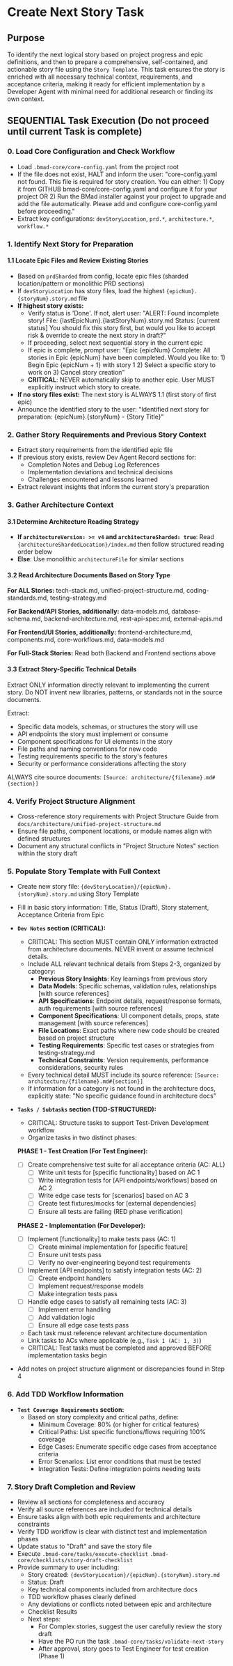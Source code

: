 # Create Next Story Task

## Purpose

To identify the next logical story based on project progress and epic definitions, and then to prepare a comprehensive, self-contained, and actionable story file using the `Story Template`. This task ensures the story is enriched with all necessary technical context, requirements, and acceptance criteria, making it ready for efficient implementation by a Developer Agent with minimal need for additional research or finding its own context.

## SEQUENTIAL Task Execution (Do not proceed until current Task is complete)

### 0. Load Core Configuration and Check Workflow

- Load `.bmad-core/core-config.yaml` from the project root
- If the file does not exist, HALT and inform the user: "core-config.yaml not found. This file is required for story creation. You can either: 1) Copy it from GITHUB bmad-core/core-config.yaml and configure it for your project OR 2) Run the BMad installer against your project to upgrade and add the file automatically. Please add and configure core-config.yaml before proceeding."
- Extract key configurations: `devStoryLocation`, `prd.*`, `architecture.*`, `workflow.*`

### 1. Identify Next Story for Preparation

#### 1.1 Locate Epic Files and Review Existing Stories

- Based on `prdSharded` from config, locate epic files (sharded location/pattern or monolithic PRD sections)
- If `devStoryLocation` has story files, load the highest `{epicNum}.{storyNum}.story.md` file
- **If highest story exists:**
  - Verify status is 'Done'. If not, alert user: "ALERT: Found incomplete story! File: {lastEpicNum}.{lastStoryNum}.story.md Status: [current status] You should fix this story first, but would you like to accept risk & override to create the next story in draft?"
  - If proceeding, select next sequential story in the current epic
  - If epic is complete, prompt user: "Epic {epicNum} Complete: All stories in Epic {epicNum} have been completed. Would you like to: 1) Begin Epic {epicNum + 1} with story 1 2) Select a specific story to work on 3) Cancel story creation"
  - **CRITICAL**: NEVER automatically skip to another epic. User MUST explicitly instruct which story to create.
- **If no story files exist:** The next story is ALWAYS 1.1 (first story of first epic)
- Announce the identified story to the user: "Identified next story for preparation: {epicNum}.{storyNum} - {Story Title}"

### 2. Gather Story Requirements and Previous Story Context

- Extract story requirements from the identified epic file
- If previous story exists, review Dev Agent Record sections for:
  - Completion Notes and Debug Log References
  - Implementation deviations and technical decisions
  - Challenges encountered and lessons learned
- Extract relevant insights that inform the current story's preparation

### 3. Gather Architecture Context

#### 3.1 Determine Architecture Reading Strategy

- **If `architectureVersion: >= v4` and `architectureSharded: true`**: Read `{architectureShardedLocation}/index.md` then follow structured reading order below
- **Else**: Use monolithic `architectureFile` for similar sections

#### 3.2 Read Architecture Documents Based on Story Type

**For ALL Stories:** tech-stack.md, unified-project-structure.md, coding-standards.md, testing-strategy.md

**For Backend/API Stories, additionally:** data-models.md, database-schema.md, backend-architecture.md, rest-api-spec.md, external-apis.md

**For Frontend/UI Stories, additionally:** frontend-architecture.md, components.md, core-workflows.md, data-models.md

**For Full-Stack Stories:** Read both Backend and Frontend sections above

#### 3.3 Extract Story-Specific Technical Details

Extract ONLY information directly relevant to implementing the current story. Do NOT invent new libraries, patterns, or standards not in the source documents.

Extract:

- Specific data models, schemas, or structures the story will use
- API endpoints the story must implement or consume
- Component specifications for UI elements in the story
- File paths and naming conventions for new code
- Testing requirements specific to the story's features
- Security or performance considerations affecting the story

ALWAYS cite source documents: `[Source: architecture/{filename}.md#{section}]`

### 4. Verify Project Structure Alignment

- Cross-reference story requirements with Project Structure Guide from `docs/architecture/unified-project-structure.md`
- Ensure file paths, component locations, or module names align with defined structures
- Document any structural conflicts in "Project Structure Notes" section within the story draft

### 5. Populate Story Template with Full Context

- Create new story file: `{devStoryLocation}/{epicNum}.{storyNum}.story.md` using Story Template
- Fill in basic story information: Title, Status (Draft), Story statement, Acceptance Criteria from Epic
- **`Dev Notes` section (CRITICAL):**
  - CRITICAL: This section MUST contain ONLY information extracted from architecture documents. NEVER invent or assume technical details.
  - Include ALL relevant technical details from Steps 2-3, organized by category:
    - **Previous Story Insights**: Key learnings from previous story
    - **Data Models**: Specific schemas, validation rules, relationships [with source references]
    - **API Specifications**: Endpoint details, request/response formats, auth requirements [with source references]
    - **Component Specifications**: UI component details, props, state management [with source references]
    - **File Locations**: Exact paths where new code should be created based on project structure
    - **Testing Requirements**: Specific test cases or strategies from testing-strategy.md
    - **Technical Constraints**: Version requirements, performance considerations, security rules
  - Every technical detail MUST include its source reference: `[Source: architecture/{filename}.md#{section}]`
  - If information for a category is not found in the architecture docs, explicitly state: "No specific guidance found in architecture docs"
- **`Tasks / Subtasks` section (TDD-STRUCTURED):**
  - CRITICAL: Structure tasks to support Test-Driven Development workflow
  - Organize tasks in two distinct phases:
    
  **PHASE 1 - Test Creation (For Test Engineer):**
  - [ ] Create comprehensive test suite for all acceptance criteria (AC: ALL)
    - [ ] Write unit tests for [specific functionality] based on AC 1
    - [ ] Write integration tests for [API endpoints/workflows] based on AC 2
    - [ ] Write edge case tests for [scenarios] based on AC 3
    - [ ] Create test fixtures/mocks for [external dependencies]
    - [ ] Ensure all tests are failing (RED phase verification)
    
  **PHASE 2 - Implementation (For Developer):**
  - [ ] Implement [functionality] to make tests pass (AC: 1)
    - [ ] Create minimal implementation for [specific feature]
    - [ ] Ensure unit tests pass
    - [ ] Verify no over-engineering beyond test requirements
  - [ ] Implement [API endpoints] to satisfy integration tests (AC: 2)
    - [ ] Create endpoint handlers
    - [ ] Implement request/response models
    - [ ] Make integration tests pass
  - [ ] Handle edge cases to satisfy all remaining tests (AC: 3)
    - [ ] Implement error handling
    - [ ] Add validation logic
    - [ ] Ensure all edge case tests pass
    
  - Each task must reference relevant architecture documentation
  - Link tasks to ACs where applicable (e.g., `Task 1 (AC: 1, 3)`)
  - CRITICAL: Test tasks must be completed and approved BEFORE implementation tasks begin
- Add notes on project structure alignment or discrepancies found in Step 4

### 6. Add TDD Workflow Information

- **`Test Coverage Requirements` section:**
  - Based on story complexity and critical paths, define:
    - Minimum Coverage: 80% (or higher for critical features)
    - Critical Paths: List specific functions/flows requiring 100% coverage
    - Edge Cases: Enumerate specific edge cases from acceptance criteria
    - Error Scenarios: List error conditions that must be tested
    - Integration Tests: Define integration points needing tests

### 7. Story Draft Completion and Review

- Review all sections for completeness and accuracy
- Verify all source references are included for technical details
- Ensure tasks align with both epic requirements and architecture constraints
- Verify TDD workflow is clear with distinct test and implementation phases
- Update status to "Draft" and save the story file
- Execute `.bmad-core/tasks/execute-checklist` `.bmad-core/checklists/story-draft-checklist`
- Provide summary to user including:
  - Story created: `{devStoryLocation}/{epicNum}.{storyNum}.story.md`
  - Status: Draft
  - Key technical components included from architecture docs
  - TDD workflow phases clearly defined
  - Any deviations or conflicts noted between epic and architecture
  - Checklist Results
  - Next steps: 
    - For Complex stories, suggest the user carefully review the story draft
    - Have the PO run the task `.bmad-core/tasks/validate-next-story`
    - After approval, story goes to Test Engineer for test creation (Phase 1)